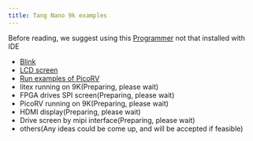 ```yaml
---
title: Tang Nano 9k examples
---
```


Before reading, we suggest using this [Programmer](https://dl.sipeed.com/shareURL/TANG/programmer) not that installed with IDE

- [Blink](./examples/led.md)
- [LCD screen](./examples/rgb_screen.md)
- [Run examples of PicoRV](./examples/picorv.md)
- litex running on 9K(Preparing, please wait)
- FPGA drives SPI screen(Preparing, please wait)
- PicoRV running on 9K(Preparing, please wait)
- HDMI display(Preparing, please wait)
- Drive screen by mipi interface(Preparing, please wait)
- others(Any ideas could be come up, and will be accepted if feasible)